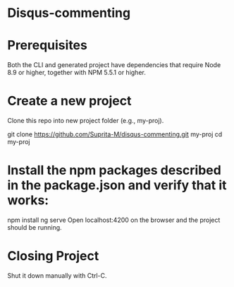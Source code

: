 # Disqus-commenting

# Prerequisites
Both the CLI and generated project have dependencies that require Node 8.9 or higher, together with NPM 5.5.1 or higher.

# Create a new project
Clone this repo into new project folder (e.g., my-proj).

git clone https://github.com/Suprita-M/disqus-commenting.git  my-proj
cd my-proj


# Install the npm packages described in the package.json and verify that it works:
npm install
ng serve 
Open localhost:4200 on the browser and the project should be running. 

# Closing Project
Shut it down manually with Ctrl-C.
